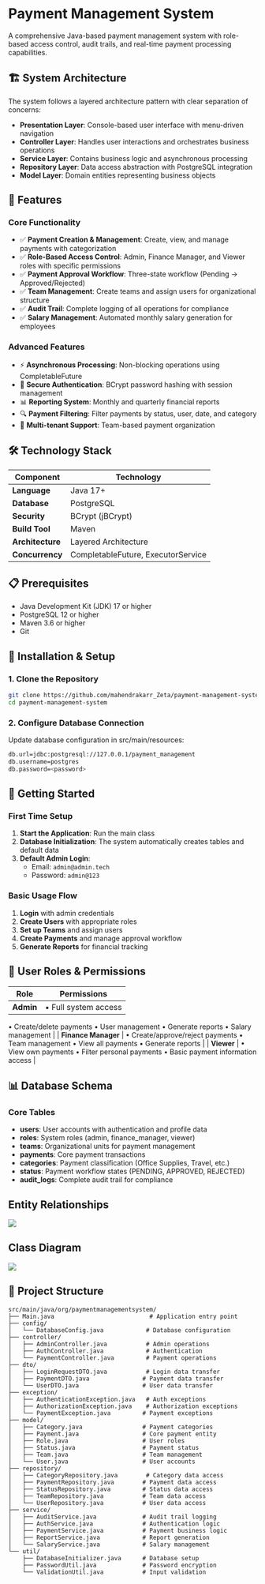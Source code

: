 # Payment Management System

A comprehensive Java-based payment management system with role-based access control, audit trails, and real-time payment processing capabilities.

## 🏗️ System Architecture

The system follows a layered architecture pattern with clear separation of concerns:

- **Presentation Layer**: Console-based user interface with menu-driven navigation
- **Controller Layer**: Handles user interactions and orchestrates business operations
- **Service Layer**: Contains business logic and asynchronous processing
- **Repository Layer**: Data access abstraction with PostgreSQL integration
- **Model Layer**: Domain entities representing business objects

## 🚀 Features

### Core Functionality
- ✅ **Payment Creation & Management**: Create, view, and manage payments with categorization
- ✅ **Role-Based Access Control**: Admin, Finance Manager, and Viewer roles with specific permissions
- ✅ **Payment Approval Workflow**: Three-state workflow (Pending → Approved/Rejected)
- ✅ **Team Management**: Create teams and assign users for organizational structure
- ✅ **Audit Trail**: Complete logging of all operations for compliance
- ✅ **Salary Management**: Automated monthly salary generation for employees

### Advanced Features
- ⚡ **Asynchronous Processing**: Non-blocking operations using CompletableFuture
- 🔐 **Secure Authentication**: BCrypt password hashing with session management
- 📊 **Reporting System**: Monthly and quarterly financial reports
- 🔍 **Payment Filtering**: Filter payments by status, user, date, and category
- 🏢 **Multi-tenant Support**: Team-based payment organization

## 🛠️ Technology Stack

| Component | Technology |
|-----------|------------|
| **Language** | Java 17+ |
| **Database** | PostgreSQL |
| **Security** | BCrypt (jBCrypt) |
| **Build Tool** | Maven |
| **Architecture** | Layered Architecture |
| **Concurrency** | CompletableFuture, ExecutorService |

## 📋 Prerequisites

- Java Development Kit (JDK) 17 or higher
- PostgreSQL 12 or higher
- Maven 3.6 or higher
- Git

## 🔧 Installation & Setup

### 1. Clone the Repository
```bash
git clone https://github.com/mahendrakarr_Zeta/payment-management-system.git
cd payment-management-system
```
### 2. Configure Database Connection 
Update database configuration in src/main/resources: 
```bash 
db.url=jdbc:postgresql://127.0.0.1/payment_management
db.username=postgres
db.password=<password>
```

## 🎯 Getting Started

### First Time Setup
1. **Start the Application**: Run the main class
2. **Database Initialization**: The system automatically creates tables and default data
3. **Default Admin Login**: 
   - Email: `admin@admin.tech`
   - Password: `admin@123`

### Basic Usage Flow
1. **Login** with admin credentials
2. **Create Users** with appropriate roles
3. **Set up Teams** and assign users
4. **Create Payments** and manage approval workflow
5. **Generate Reports** for financial tracking

## 👥 User Roles & Permissions

| Role | Permissions |
|------|-------------|
| **Admin** | • Full system access
• Create/delete payments
• User management
• Generate reports
• Salary management |
| **Finance Manager** | • Create/approve/reject payments
• Team management
• View all payments
• Generate reports |
| **Viewer** | • View own payments
• Filter personal payments
• Basic payment information access |

## 📊 Database Schema

### Core Tables
- **users**: User accounts with authentication and profile data
- **roles**: System roles (admin, finance_manager, viewer)
- **teams**: Organizational units for payment management
- **payments**: Core payment transactions
- **categories**: Payment classification (Office Supplies, Travel, etc.)
- **status**: Payment workflow states (PENDING, APPROVED, REJECTED)
- **audit_logs**: Complete audit trail for compliance

## Entity Relationships

<img src="images/ERD.png">

## Class Diagram

<img src="images/classDiagram.png">

## 📁 Project Structure

```
src/main/java/org/paymentmanagementsystem/
├── Main.java                           # Application entry point
├── config/
│   └── DatabaseConfig.java            # Database configuration
├── controller/
│   ├── AdminController.java           # Admin operations
│   ├── AuthController.java            # Authentication
│   └── PaymentController.java         # Payment operations
├── dto/
│   ├── LoginRequestDTO.java           # Login data transfer
│   ├── PaymentDTO.java               # Payment data transfer
│   └── UserDTO.java                  # User data transfer
├── exception/
│   ├── AuthenticationException.java   # Auth exceptions
│   ├── AuthorizationException.java    # Authorization exceptions
│   └── PaymentException.java         # Payment exceptions
├── model/
│   ├── Category.java                 # Payment categories
│   ├── Payment.java                  # Core payment entity
│   ├── Role.java                     # User roles
│   ├── Status.java                   # Payment status
│   ├── Team.java                     # Team management
│   └── User.java                     # User accounts
├── repository/
│   ├── CategoryRepository.java        # Category data access
│   ├── PaymentRepository.java        # Payment data access
│   ├── StatusRepository.java         # Status data access
│   ├── TeamRepository.java           # Team data access
│   └── UserRepository.java           # User data access
├── service/
│   ├── AuditService.java             # Audit trail logging
│   ├── AuthService.java              # Authentication logic
│   ├── PaymentService.java           # Payment business logic
│   ├── ReportService.java            # Report generation
│   └── SalaryService.java            # Salary management
└── util/
    ├── DatabaseInitializer.java      # Database setup
    ├── PasswordUtil.java             # Password encryption
    └── ValidationUtil.java           # Input validation
```

 
